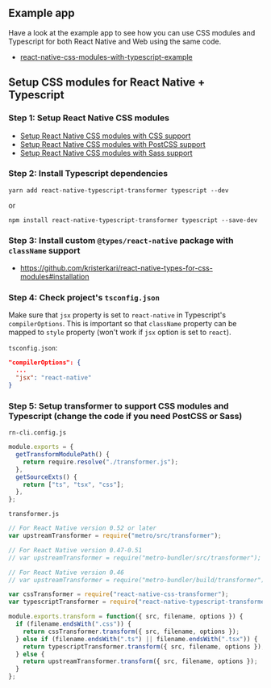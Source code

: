 ## Example app

Have a look at the example app to see how you can use CSS modules and Typescript for both React Native and Web using the same code.

* [react-native-css-modules-with-typescript-example](https://github.com/kristerkari/react-native-css-modules-with-typescript-example)

## Setup CSS modules for React Native + Typescript

### Step 1: Setup React Native CSS modules

* [Setup React Native CSS modules with CSS support](setup-css.md)
* [Setup React Native CSS modules with PostCSS support](setup-postcss.md)
* [Setup React Native CSS modules with Sass support](setup-sass.md)

### Step 2: Install Typescript dependencies

```
yarn add react-native-typescript-transformer typescript --dev
```

or

```
npm install react-native-typescript-transformer typescript --save-dev
```

### Step 3: Install custom `@types/react-native` package with `className` support

* https://github.com/kristerkari/react-native-types-for-css-modules#installation

### Step 4: Check project's `tsconfig.json`

Make sure that `jsx` property is set to `react-native` in Typescript's `compilerOptions`. This is important so that `className` property can be mapped to `style` property (won't work if `jsx` option is set to `react`).

`tsconfig.json`:

```json
"compilerOptions": {
  ...
  "jsx": "react-native"
}
```

### Step 5: Setup transformer to support CSS modules and Typescript (change the code if you need PostCSS or Sass)

`rn-cli.config.js`

```js
module.exports = {
  getTransformModulePath() {
    return require.resolve("./transformer.js");
  },
  getSourceExts() {
    return ["ts", "tsx", "css"];
  },
};
```

`transformer.js`

```js
// For React Native version 0.52 or later
var upstreamTransformer = require("metro/src/transformer");

// For React Native version 0.47-0.51
// var upstreamTransformer = require("metro-bundler/src/transformer");

// For React Native version 0.46
// var upstreamTransformer = require("metro-bundler/build/transformer");

var cssTransformer = require("react-native-css-transformer");
var typescriptTransformer = require("react-native-typescript-transformer");

module.exports.transform = function({ src, filename, options }) {
  if (filename.endsWith(".css")) {
    return cssTransformer.transform({ src, filename, options });
  } else if (filename.endsWith(".ts") || filename.endsWith(".tsx")) {
    return typescriptTransformer.transform({ src, filename, options });
  } else {
    return upstreamTransformer.transform({ src, filename, options });
  }
};
```
